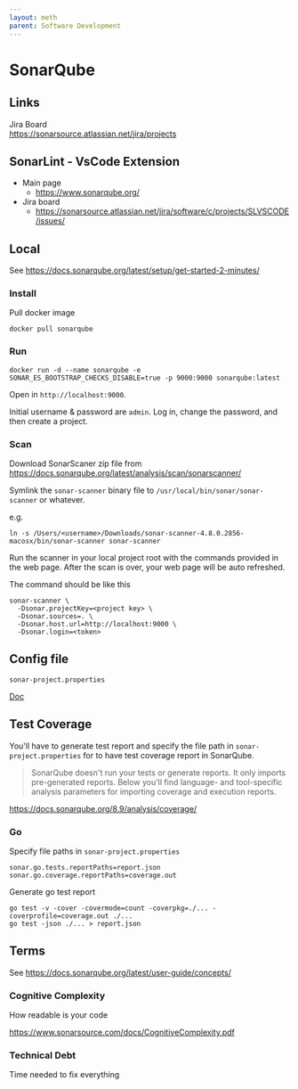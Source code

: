 ```yaml
---
layout: meth
parent: Software Development
---
```


# SonarQube

## Links

Jira Board  
<https://sonarsource.atlassian.net/jira/projects>

## SonarLint - VsCode Extension

 - Main page
	- <https://www.sonarqube.org/>
- Jira board  
	- <https://sonarsource.atlassian.net/jira/software/c/projects/SLVSCODE/issues/>

## Local

See <https://docs.sonarqube.org/latest/setup/get-started-2-minutes/>

### Install

Pull docker image

```
docker pull sonarqube
```

### Run

```
docker run -d --name sonarqube -e SONAR_ES_BOOTSTRAP_CHECKS_DISABLE=true -p 9000:9000 sonarqube:latest
```

Open in `http://localhost:9000`.

Initial username & password are `admin`. Log in, change the password, and then create a project.

### Scan

Download SonarScaner zip file from <https://docs.sonarqube.org/latest/analysis/scan/sonarscanner/>

Symlink the `sonar-scanner` binary file to `/usr/local/bin/sonar/sonar-scanner` or whatever.

e.g.

```
ln -s /Users/<username>/Downloads/sonar-scanner-4.8.0.2856-macosx/bin/sonar-scanner sonar-scanner
```

Run the scanner in your local project root with the commands provided in the web page. After the scan is over, your web page will be auto refreshed.

The command should be like this

```
sonar-scanner \
  -Dsonar.projectKey=<project key> \
  -Dsonar.sources=. \
  -Dsonar.host.url=http://localhost:9000 \
  -Dsonar.login=<token>
```

## Config file

`sonar-project.properties`

[Doc](https://docs.sonarqube.org/latest/analysis/scan/sonarscanner/)

## Test Coverage

You'll have to generate test report and specify the file path in `sonar-project.properties` for to have test coverage report in SonarQube. 

> SonarQube doesn't run your tests or generate reports. It only imports pre-generated reports. Below you'll find language- and tool-specific analysis parameters for importing coverage and execution reports.

<https://docs.sonarqube.org/8.9/analysis/coverage/>

### Go

Specify file paths in `sonar-project.properties`

```
sonar.go.tests.reportPaths=report.json
sonar.go.coverage.reportPaths=coverage.out
```

Generate go test report

```
go test -v -cover -covermode=count -coverpkg=./... -coverprofile=coverage.out ./...
go test -json ./... > report.json
```

## Terms

See <https://docs.sonarqube.org/latest/user-guide/concepts/>

### Cognitive Complexity

How readable is your code

<https://www.sonarsource.com/docs/CognitiveComplexity.pdf>

### Technical Debt

Time needed to fix everything